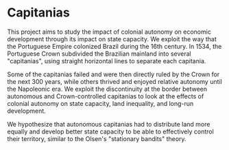 # Capitanias
This project aims to study the impact of colonial autonomy on economic development through its impact on state capacity. We exploit the way that the Portuguese Empire colonized Brazil during the 16th century. In 1534, the Portuguese Crown subdivided the Brazilian mainland into several "capitanias", using straight horizontal lines to separate each capitania. 

Some of the capitanias failed and were then directly ruled by the Crown for the next 300 years, while others thrived and enjoyed relative autonomy until the Napoleonic era. We exploit the discontinuity at the border between autonomous and Crown-controlled capitanias to look at the effects of colonial autonomy on state capacity, land inequality, and long-run development.

We hypothesize that autonomous capitanias had to distribute land more equally and develop better state capacity to be able to effectively control their territory, similar to the Olsen's "stationary bandits" theory.
